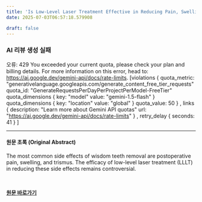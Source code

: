 ```yaml
---
title: 'Is Low-Level Laser Treatment Effective in Reducing Pain, Swelling, and Trismus After Removing Impacted Maxillary and Mandibular Third Molars?'
date: 2025-07-03T06:57:18.579908

draft: false
---
```


### AI 리뷰 생성 실패
오류: 429 You exceeded your current quota, please check your plan and billing details. For more information on this error, head to: https://ai.google.dev/gemini-api/docs/rate-limits. [violations {
  quota_metric: "generativelanguage.googleapis.com/generate_content_free_tier_requests"
  quota_id: "GenerateRequestsPerDayPerProjectPerModel-FreeTier"
  quota_dimensions {
    key: "model"
    value: "gemini-1.5-flash"
  }
  quota_dimensions {
    key: "location"
    value: "global"
  }
  quota_value: 50
}
, links {
  description: "Learn more about Gemini API quotas"
  url: "https://ai.google.dev/gemini-api/docs/rate-limits"
}
, retry_delay {
  seconds: 41
}
]

---

#### 원문 초록 (Original Abstract)
The most common side effects of wisdom teeth removal are postoperative pain, swelling, and trismus. The efficacy of low-level laser treatment (LLLT) in reducing these side effects remains controversial.

<br>

**[원문 바로가기](https://www.joms.org/article/S0278-2391(25)00189-2/fulltext?rss=yes)**
